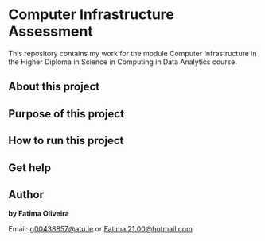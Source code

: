# Computer Infrastructure Assessment

This repository contains my work for the module Computer Infrastructure in the Higher Diploma in Science in Computing in Data Analytics course.
 
## About this project


## Purpose of this project


## How to run this project


## Get help


## Author

**by Fatima Oliveira** 

Email: g00438857@atu.ie or Fatima.21.00@hotmail.com